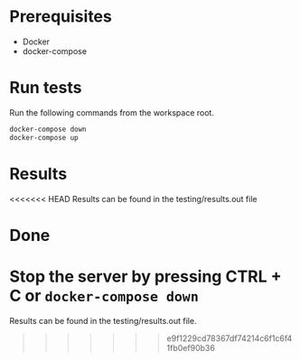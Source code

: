 # Prerequisites
- Docker
- docker-compose

# Run tests
Run the following commands from the workspace root.

```bash
docker-compose down
docker-compose up
```

# Results
<<<<<<< HEAD
Results can be found in the testing/results.out file

# Done
Stop the server by pressing CTRL + C or `docker-compose down`
=======
Results can be found in the testing/results.out file.
>>>>>>> e9f1229cd78367df74214c6f1c6f41fb0ef90b36
